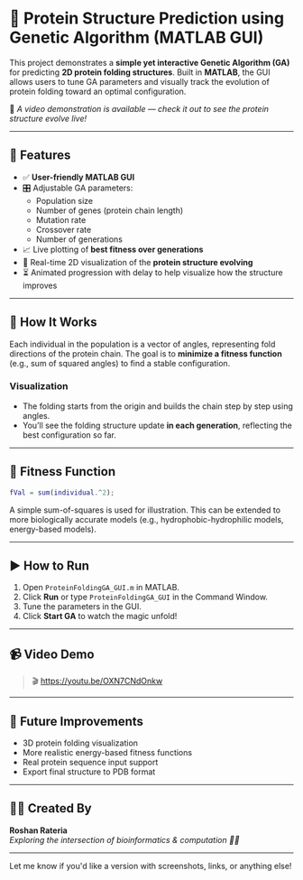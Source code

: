 
# 🧬 Protein Structure Prediction using Genetic Algorithm (MATLAB GUI)

This project demonstrates a **simple yet interactive Genetic Algorithm (GA)** for predicting **2D protein folding structures**. Built in **MATLAB**, the GUI allows users to tune GA parameters and visually track the evolution of protein folding toward an optimal configuration.

🎥 _A video demonstration is available — check it out to see the protein structure evolve live!_

---

## 🚀 Features

- ✅ **User-friendly MATLAB GUI**
- 🎛️ Adjustable GA parameters:
  - Population size
  - Number of genes (protein chain length)
  - Mutation rate
  - Crossover rate
  - Number of generations
- 📈 Live plotting of **best fitness over generations**
- 🧩 Real-time 2D visualization of the **protein structure evolving**
- ⏳ Animated progression with delay to help visualize how the structure improves

---

## 📌 How It Works

Each individual in the population is a vector of angles, representing fold directions of the protein chain. The goal is to **minimize a fitness function** (e.g., sum of squared angles) to find a stable configuration.

### Visualization
- The folding starts from the origin and builds the chain step by step using angles.
- You’ll see the folding structure update **in each generation**, reflecting the best configuration so far.

---

## 🧠 Fitness Function

```matlab
fVal = sum(individual.^2);
```

A simple sum-of-squares is used for illustration. This can be extended to more biologically accurate models (e.g., hydrophobic-hydrophilic models, energy-based models).

---

## ▶️ How to Run

1. Open `ProteinFoldingGA_GUI.m` in MATLAB.
2. Click **Run** or type `ProteinFoldingGA_GUI` in the Command Window.
3. Tune the parameters in the GUI.
4. Click **Start GA** to watch the magic unfold!

---

## 📹 Video Demo

> 🎬 https://youtu.be/OXN7CNdOnkw 

---

## 🧪 Future Improvements

- 3D protein folding visualization
- More realistic energy-based fitness functions
- Real protein sequence input support
- Export final structure to PDB format

---

## 👨‍💻 Created By

**Roshan Rateria**  
_Exploring the intersection of bioinformatics & computation 🤖🧬_

---

Let me know if you'd like a version with screenshots, links, or anything else!
